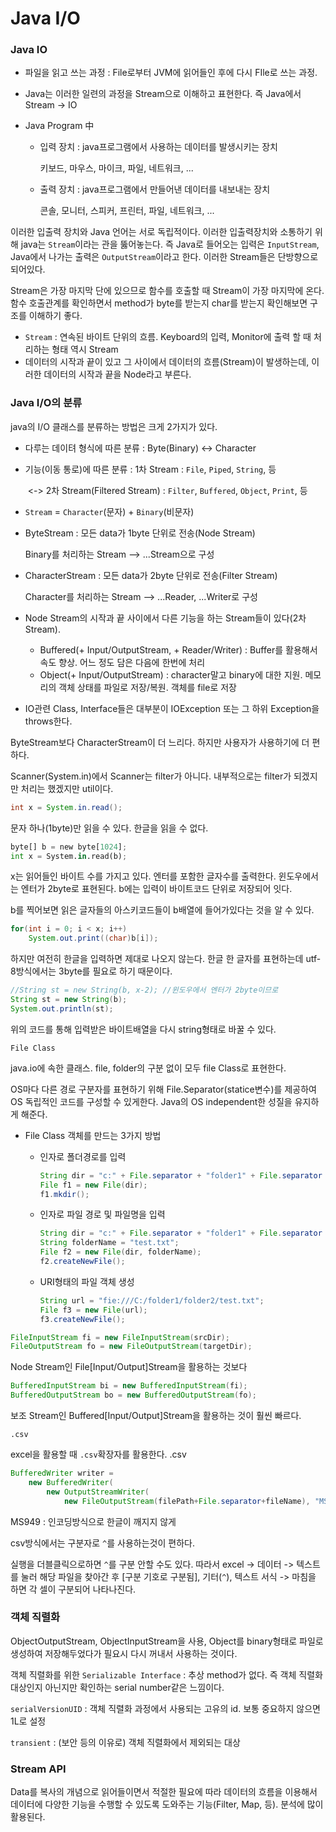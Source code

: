 # Java I/O

### Java IO

- 파일을 읽고 쓰는 과정 : File로부터 JVM에 읽어들인 후에 다시 FIle로 쓰는 과정.

- Java는 이러한 일련의 과정을 Stream으로 이해하고 표현한다. 즉 Java에서 Stream -> IO

- Java Program 中

  - 입력 장치 : java프로그램에서 사용하는 데이터를 발생시키는 장치

    키보드, 마우스, 마이크, 파일, 네트워크, ...

  - 출력 장치 : java프로그램에서 만들어낸 데이터를 내보내는 장치

    콘솔, 모니터, 스피커, 프린터, 파일, 네트워크, ...

이러한 입출력 장치와 Java 언어는 서로 독립적이다. 이러한 입출력장치와 소통하기 위해 java는 `Stream`이라는 관을 뚫어놓는다. 즉 Java로 들어오는 입력은 `InputStream`, Java에서 나가는 출력은 `OutputStream`이라고 한다. 이러한 Stream들은 단방향으로 되어있다.

Stream은 가장 마지막 단에 있으므로 함수를 호출할 때 Stream이 가장 마지막에 온다. 함수 호출관계를 확인하면서 method가 byte를 받는지 char를 받는지 확인해보면 구조를 이해하기 좋다.

- `Stream` : 연속된 바이트 단위의 흐름. Keyboard의 입력, Monitor에 출력 할 때 처리하는 형태 역시 Stream
- 데이터의 시작과 끝이 있고 그 사이에서 데이터의 흐름(Stream)이 발생하는데, 이러한 데이터의 시작과 끝을  Node라고 부른다.

### Java I/O의 분류

java의 I/O 클래스를 분류하는 방법은 크게 2가지가 있다.

- 다루는 데이텨 형식에 따른 분류 : Byte(Binary) <-> Character

- 기능(이동 통로)에 따른 분류 : 1차 Stream : `File`, `Piped`, `String`, 등

  ​											<-> 2차 Stream(Filtered Stream) : `Filter`, `Buffered`, `Object`, `Print`, 등

- `Stream` = `Character`(문자) + `Binary`(비문자)

- ByteStream : 모든 data가 1byte 단위로 전송(Node Stream)

  Binary를 처리하는 Stream --> ...Stream으로 구성

- CharacterStream : 모든 data가 2byte 단위로 전송(Filter Stream)

  Character를 처리하는 Stream --> ...Reader, ...Writer로 구성

- Node Stream의 시작과 끝 사이에서 다른 기능을 하는 Stream들이 있다(2차 Stream).
  - Buffered(+ Input/OutputStream, + Reader/Writer) : Buffer를 활용해서 속도 향상. 어느 정도 담은 다음에 한번에 처리
  - Object(+ Input/OutputStream) : character말고 binary에 대한 지원. 메모리의 객체 상태를 파일로 저장/복원. 객체를 file로 저장
- IO관련 Class, Interface들은 대부분이 IOException 또는 그 하위 Exception을 throws한다.

ByteStream보다 CharacterStream이 더 느리다. 하지만 사용자가 사용하기에 더 편하다.

Scanner(System.in)에서 Scanner는 filter가 아니다. 내부적으로는 filter가 되겠지만 처리는 했겠지만 util이다.

```java
int x = System.in.read();
```

문자 하나(1byte)만 읽을 수 있다. 한글을 읽을 수 없다.

```python
byte[] b = new byte[1024];
int x = System.in.read(b);
```

x는 읽어들인 바이트 수를 가지고 있다. 엔터를 포함한 글자수를 출력한다. 윈도우에서는 엔터가 2byte로 표현된다. b에는 입력이 바이트코드 단위로 저장되어 잇다.

b를 찍어보면 읽은 글자들의 아스키코드들이 b배열에 들어가있다는 것을 알 수 있다.

```java
for(int i = 0; i < x; i++)
    System.out.print((char)b[i]);
```

하지만 여전히 한글을 입력하면 제대로 나오지 않는다. 한글 한 글자를 표현하는데 utf-8방식에서는 3byte를 필요로 하기 때문이다.

```java
//String st = new String(b, x-2); //윈도우에서 엔터가 2byte이므로
String st = new String(b);
System.out.println(st);
```

위의 코드를 통해 입력받은 바이트배열을 다시 string형태로 바꿀 수 있다.



`File Class`

java.io에 속한 클래스. file, folder의 구분 없이 모두 file Class로 표현한다.

OS마다 다른 경로 구분자를 표현하기 위해 File.Separator(statice변수)를 제공하여 OS 독립적인 코드를 구성할 수 있게한다. Java의 OS independent한 성질을 유지하게 해준다.

- File Class 객체를 만드는 3가지 방법

  - 인자로 폴더경로를 입력

    ```java
    String dir = "c:" + File.separator + "folder1" + File.separator + "folder2";
    File f1 = new File(dir);
    f1.mkdir();
    ```

  - 인자로 파일 경로 및 파일명을 입력

    ```java
    String dir = "c:" + File.separator + "folder1" + File.separator + "folder2";
    String folderName = "test.txt";
    File f2 = new File(dir, folderName);
    f2.createNewFile();
    ```

  - URI형태의 파일 객체 생성

    ```java
    String url = "fie:///C:/folder1/folder2/test.txt";
    File f3 = new File(url);
    f3.createNewFile();
    ```

    

```java
FileInputStream fi = new FileInputStream(srcDir);
FileOutputStream fo = new FileOutputStream(targetDir);
```

Node Stream인 File[Input/Output]Stream을 활용하는 것보다

```java
BufferedInputStream bi = new BufferedInputStream(fi);
BufferedOutputStream bo = new BufferedOutputStream(fo);
```

보조 Stream인 Buffered[Input/Output]Stream을 활용하는 것이 훨씬 빠르다.



`.csv`

excel을 활용할 때 `.csv`확장자를 활용한다. <fileName>.csv

```java
BufferedWriter writer = 
    new BufferedWriter(
		new OutputStreamWriter(
        	new FileOutputStream(filePath+File.separator+fileName), "MS949"))
```

MS949 : 인코딩방식으로 한글이 깨지지 않게

csv방식에서는 구분자로 `^`를 사용하는것이 편하다.

실행을 더블클릭으로하면 `^`를 구분 안할 수도 있다. 따라서 excel -> 데이터 -> 텍스트를 눌러 해당 파일을 찾아간 후 [구분 기호로 구분됨], 기터(`^`), 텍스트 서식 -> 마침을 하면 각 셀이 구분되어 나타나진다.



### 객체 직렬화

ObjectOutputStream, ObjectInputStream을 사용, Object를 binary형태로 파일로 생성하여 저장해두었다가 필요시 다시 꺼내서 사용하는 것이다.

객체 직렬화를 위한 `Serializable Interface` : 추상 method가 없다. 즉 객체 직렬화 대상인지 아닌지만 확인하는 serial number같은 느낌이다.

`serialVersionUID` : 객체 직렬화 과정에서 사용되는 고유의 id. 보통 중요하지 않으면 1L로 설정

`transient` : (보안 등의 이유로) 객체 직렬화에서 제외되는 대상



### Stream API

Data를 복사의 개념으로 읽어들이면서 적절한 필요에 따라 데이터의 흐름을 이용해서 데이터에 다양한 기능을 수행할 수 있도록 도와주는 기능(Filter, Map, 등). 분석에 많이 활용된다.
